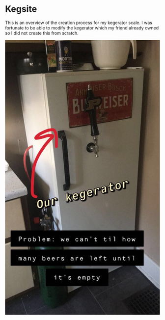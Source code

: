 # Kegsite

This is an overview of the creation process for my kegerator scale.  I was fortunate to be able to modify the kegerator which my friend already owned so I did not create this from scratch.

![](/Keg%20Fridge/0.1KegProblem.JPG)
